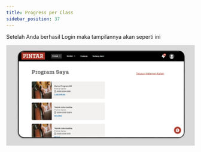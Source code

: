 ```yaml
---
title: Progress per Class
sidebar_position: 37
---
```

Setelah Anda berhasil Login maka tampilannya akan seperti ini

![](/img/view-all-class-per-academic-year-1.ind.png)
